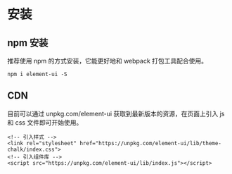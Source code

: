 # 安装

## npm 安装

推荐使用 npm 的方式安装，它能更好地和 webpack 打包工具配合使用。

```
npm i element-ui -S
```

## CDN

目前可以通过 unpkg.com/element-ui 获取到最新版本的资源，在页面上引入 js 和 css 文件即可开始使用。

```
<!-- 引入样式 -->
<link rel="stylesheet" href="https://unpkg.com/element-ui/lib/theme-chalk/index.css">
<!-- 引入组件库 -->
<script src="https://unpkg.com/element-ui/lib/index.js"></script>
```
